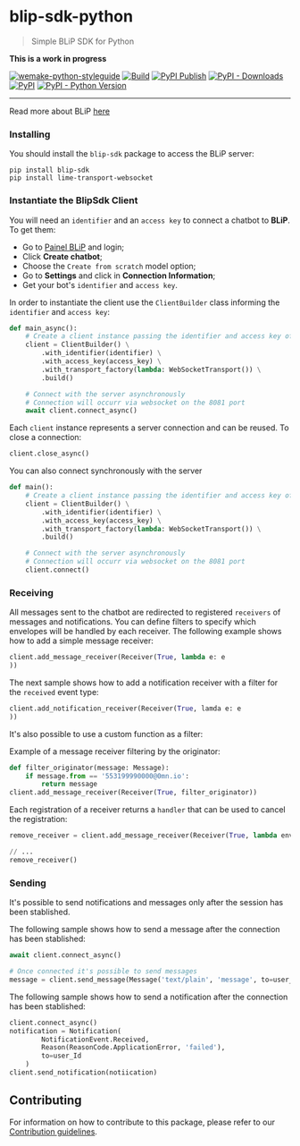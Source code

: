 # blip-sdk-python
> Simple BLiP SDK for Python

**This is a work in progress**

[![wemake-python-styleguide](https://img.shields.io/badge/style-wemake-000000.svg)](https://github.com/wemake-services/wemake-python-styleguide)
[![Build](https://github.com/chr0m1ng/blip-sdk-python/actions/workflows/unit-testing.yml/badge.svg)](https://github.com/chr0m1ng/blip-sdk-python/actions/workflows/unit-testing.yml)
[![PyPI Publish](https://github.com/chr0m1ng/blip-sdk-python/actions/workflows/publish-package.yml/badge.svg)](https://github.com/chr0m1ng/blip-sdk-python/actions/workflows/publish-package.yml)
[![PyPI - Downloads](https://img.shields.io/pypi/dm/blip-sdk)](https://pypi.org/project/blip-sdk)
[![PyPI](https://img.shields.io/pypi/v/blip-sdk)](https://pypi.org/project/blip-sdk)
[![PyPI - Python Version](https://img.shields.io/pypi/pyversions/blip-sdk)](https://pypi.org/project/blip-sdk)

--------

Read more about BLiP [here](http://blip.ai/)

### Installing

You should install the `blip-sdk` package to access the BLiP server:

    pip install blip-sdk
    pip install lime-transport-websocket

### Instantiate the BlipSdk Client

You will need an `identifier` and an `access key` to connect a chatbot to **BLiP**. To get them:
- Go to [Painel BLiP](http://portal.blip.ai/) and login;
- Click **Create chatbot**;
- Choose the `Create from scratch` model option;
- Go to **Settings** and click in **Connection Information**;
- Get your bot's `identifier` and `access key`.

In order to instantiate the client use the `ClientBuilder` class informing the `identifier` and `access key`:

```python
def main_async():
    # Create a client instance passing the identifier and access key of your chatbot
    client = ClientBuilder() \
        .with_identifier(identifier) \
        .with_access_key(access_key) \
        .with_transport_factory(lambda: WebSocketTransport()) \
        .build()

    # Connect with the server asynchronously
    # Connection will occurr via websocket on the 8081 port
    await client.connect_async()
```

Each `client` instance represents a server connection and can be reused. To close a connection:

```python
client.close_async()
```
You can also connect synchronously with the server
```python
def main():
    # Create a client instance passing the identifier and access key of your chatbot
    client = ClientBuilder() \
        .with_identifier(identifier) \
        .with_access_key(access_key) \
        .with_transport_factory(lambda: WebSocketTransport()) \
        .build()

    # Connect with the server asynchronously
    # Connection will occurr via websocket on the 8081 port
    client.connect()
```
### Receiving

All messages sent to the chatbot are redirected to registered `receivers` of messages and notifications. You can define filters to specify which envelopes will be handled by each receiver.
The following example shows how to add a simple message receiver:

```python
client.add_message_receiver(Receiver(True, lambda e: e
))
```
The next sample shows how to add a notification receiver with a filter for the `received` event type:

```python
client.add_notification_receiver(Receiver(True, lamda e: e
))
```

It's also possible to use a custom function as a filter:

Example of a message receiver filtering by the originator:

```python
def filter_originator(message: Message):
    if message.from == '553199990000@0mn.io':
        return message
client.add_message_receiver(Receiver(True, filter_originator))
```

Each registration of a receiver returns a `handler` that can be used to cancel the registration:

```python
remove_receiver = client.add_message_receiver(Receiver(True, lambda env: env))

// ...
remove_receiver()
```

### Sending

It's possible to send notifications and messages only after the session has been stablished.

The following sample shows how to send a message after the connection has been stablished:

```python
await client.connect_async()

# Once connected it's possible to send messages
message = client.send_message(Message('text/plain', 'message', to=user_id))
```

The following sample shows how to send a notification after the connection has been stablished:

```python
client.connect_async()
notification = Notification(
        NotificationEvent.Received,
        Reason(ReasonCode.ApplicationError, 'failed'),
        to=user_Id
    )
client.send_notification(notiication)
```

## Contributing

For information on how to contribute to this package, please refer to our [Contribution guidelines](https://github.com/takenet/blip-sdk-js/blob/master/CONTRIBUTING.md).
